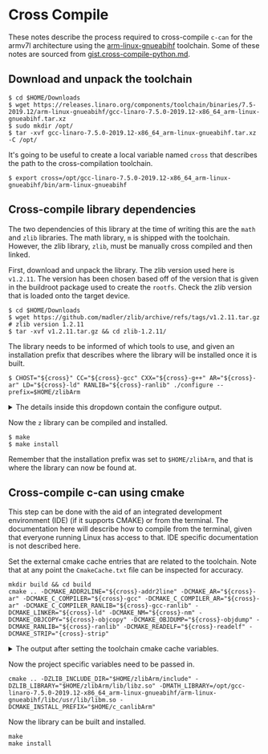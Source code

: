 # Cross Compile

These notes describe the process required to cross-compile `c-can` for the armv7l architecture using the 
[arm-linux-gnueabihf][#gneeabihf] toolchain. Some of these notes are sourced from [gist.cross-compile-python.md][#gist].

## Download and unpack the toolchain 

```angular2html
$ cd $HOME/Downloads
$ wget https://releases.linaro.org/components/toolchain/binaries/7.5-2019.12/arm-linux-gnueabihf/gcc-linaro-7.5.0-2019.12-x86_64_arm-linux-gnueabihf.tar.xz
$ sudo mkdir /opt/
$ tar -xvf gcc-linaro-7.5.0-2019.12-x86_64_arm-linux-gnueabihf.tar.xz -C /opt/
```

It's going to be useful to create a local variable named `cross` that describes the path to the cross-compilation 
toolchain. 
```angular2html
$ export cross=/opt/gcc-linaro-7.5.0-2019.12-x86_64_arm-linux-gnueabihf/bin/arm-linux-gnueabihf
```

## Cross-compile library dependencies

The two dependencies of this library at the time of writing this are the `math` and `zlib` libraries. The math library, 
`m` is shipped with the toolchain. However, the zlib library, `zlib`, must be manually cross compiled and then linked. 

First, download and unpack the library. The zlib version used here is `v1.2.11`. The version has been chosen based off
of the version that is given in the buildroot package used to create the `rootfs`. Check the zlib version that is 
loaded onto the target device. 
```angular2html
$ cd $HOME/Downloads
$ wget https://github.com/madler/zlib/archive/refs/tags/v1.2.11.tar.gz  # zlib version 1.2.11
$ tar -xvf v1.2.11.tar.gz && cd zlib-1.2.11/
```

The library needs to be informed of which tools to use, and given an installation prefix that describes where the 
library will be installed once it is built. 
```angular2html
$ CHOST="${cross}" CC="${cross}-gcc" CXX="${cross}-g++" AR="${cross}-ar" LD="${cross}-ld" RANLIB="${cross}-ranlib" ./configure --prefix=$HOME/zlibArm
```
<details><summary>The details inside this dropdown contain the configure output.</summary>

```
Using /opt/gcc-linaro-7.5.0-2019.12-x86_64_arm-linux-gnueabihf/bin/arm-linux-gnueabihf-ar
Using /opt/gcc-linaro-7.5.0-2019.12-x86_64_arm-linux-gnueabihf/bin/arm-linux-gnueabihf-ranlib
Using /opt/gcc-linaro-7.5.0-2019.12-x86_64_arm-linux-gnueabihf/bin/arm-linux-gnueabihf-nm
Checking for shared library support...
Building shared library libz.so.1.2.11 with /opt/gcc-linaro-7.5.0-2019.12-x86_64_arm-linux-gnueabihf/bin/arm-linux-gnueabihf-gcc.
Checking for size_t... Yes.
Checking for off64_t... Yes.
Checking for fseeko... Yes.
Checking for strerror... Yes.
Checking for unistd.h... Yes.
Checking for stdarg.h... Yes.
Checking whether to use vs[n]printf() or s[n]printf()... using vs[n]printf().
Checking for vsnprintf() in stdio.h... Yes.
Checking for return value of vsnprintf()... Yes.
Checking for attribute(visibility) support... Yes.
```

</details>

Now the `z` library can be compiled and installed. 
```angular2html
$ make
$ make install
```
Remember that the installation prefix was set to `$HOME/zlibArm`, and that is where the library can now be found at.

## Cross-compile c-can using cmake

This step can be done with the aid of an integrated development environment (IDE) (if it supports CMAKE) or from the 
terminal. The documentation here will describe how to compile from the terminal, given that everyone running Linux has
access to that. IDE specific documentation is not described here.

Set the external cmake cache entries that are related to the toolchain. Note that at any point the `CmakeCache.txt` 
file can be inspected for accuracy. 
```angular2html
mkdir build && cd build
cmake .. -DCMAKE_ADDR2LINE="${cross}-addr2line" -DCMAKE_AR="${cross}-ar" -DCMAKE_C_COMPILER="${cross}-gcc" -DCMAKE_C_COMPILER_AR="${cross}-ar" -DCMAKE_C_COMPILER_RANLIB="${cross}-gcc-ranlib" -DCMAKE_LINKER="${cross}-ld" -DCMAKE_NM="${cross}-nm" -DCMAKE_OBJCOPY="${cross}-objcopy" -DCMAKE_OBJDUMP="${cross}-objdump" -DCMAKE_RANLIB="${cross}-ranlib" -DCMAKE_READELF="${cross}-readelf" -DCMAKE_STRIP="{cross}-strip" 
```

<details><summary>The output after setting the toolchain cmake cache variables.</summary>

```angular2html
-- The C compiler identification is GNU 7.5.0
-- Check for working C compiler: /opt/gcc-linaro-7.5.0-2019.12-x86_64_arm-linux-gnueabihf/bin/arm-linux-gnueabihf-gcc
-- Check for working C compiler: /opt/gcc-linaro-7.5.0-2019.12-x86_64_arm-linux-gnueabihf/bin/arm-linux-gnueabihf-gcc -- works
-- Detecting C compiler ABI info
-- Detecting C compiler ABI info - done
-- Detecting C compile features
-- Detecting C compile features - done
-- Configuring done
-- Generating done
-- Build files have been written to: /path/to/c-can/build
```
</details>

Now the project specific variables need to be passed in. 
```angular2html
cmake .. -DZLIB_INCLUDE_DIR="$HOME/zlibArm/include" -DZLIB_LIBRARY="$HOME/zlibArm/lib/libz.so" -DMATH_LIBRARY=/opt/gcc-linaro-7.5.0-2019.12-x86_64_arm-linux-gnueabihf/arm-linux-gnueabihf/libc/usr/lib/libm.so -DCMAKE_INSTALL_PREFIX="$HOME/c_canlibArm"
```

Now the library can be built and installed.
```angular2html
make
make install
```



[#gneeabihf]: https://releases.linaro.org/components/toolchain/binaries/7.5-2019.12/arm-linux-gnueabihf/
[#gist]: https://gist.github.com/j-c-cook/2a291dc0bfaa2f6639272e344ff66e62
